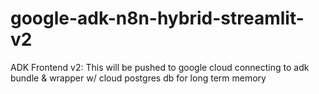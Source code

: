 # google-adk-n8n-hybrid-streamlit-v2
ADK Frontend v2: This will be pushed to google cloud connecting to adk bundle &amp; wrapper w/ cloud postgres db for long term memory
